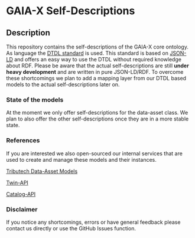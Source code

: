 # GAIA-X Self-Descriptions

## Description

This repository contains the self-descriptions of the GAIA-X core ontology. As language the [DTDL standard](https://github.com/Azure/opendigitaltwins-dtdl/blob/master/DTDL/v2/dtdlv2.md) is used. This standard is based on [JSON-LD](https://www.w3.org/TR/json-ld11/) and offers an easy way to use the DTDL without required knowledge about RDF. Please be aware that the actual self-descriptions are still **under heavy development** and are written in pure JSON-LD/RDF. To overcome these shortcomings we plan to add a mapping layer from our DTDL based models to the actual self-descriptions later on.

### State of the models
At the moment we only offer self-descriptions for the data-asset class. We plan to also offer the other self-descriptions once they are in a more stable state.

### References

If you are interested we also open-sourced our internal services that are used to create and manage these models and their instances.


[Tributech Data-Asset Models](https://github.com/tributech-solutions/data-asset-twin)

[Twin-API](https://github.com/tributech-solutions/tributech-twin-api)

[Catalog-API](https://github.com/tributech-solutions/tributech-catalog-api)

### Disclaimer
If you notice any shortcomings, errors or have general feedback please contact us directly or use the GitHub Issues function.